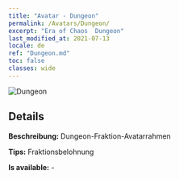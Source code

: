 ```yaml
---
title: "Avatar - Dungeon"
permalink: /Avatars/Dungeon/
excerpt: "Era of Chaos  Dungeon"
last_modified_at: 2021-07-13
locale: de
ref: "Dungeon.md"
toc: false
classes: wide
---
```

 ![Dungeon](/images/a/avatarFrame_45.png)

## Details

 **Beschreibung:** Dungeon-Fraktion-Avatarrahmen 

 **Tips:** Fraktionsbelohnung 

 **Is available:**  - 

